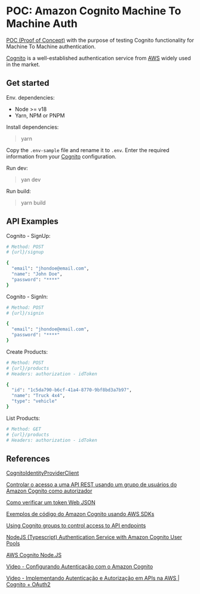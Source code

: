 # POC: Amazon Cognito Machine To Machine Auth

[POC (Proof of Concept)](https://www.atlassian.com/work-management/project-management/proof-of-concept) with the purpose of testing Cognito functionality for Machine To Machine authentication.

[Cognito](https://aws.amazon.com/cognito) is a well-established authentication service from [AWS](https://aws.amazon.com) widely used in the market.

## Get started

Env. dependencies:

- Node >= v18
- Yarn, NPM or PNPM

Install dependencies:

> yarn

Copy the `.env-sample` file and rename it to `.env`. Enter the required information from your [Cognito](https://aws.amazon.com/cognito) configuration.

Run dev:

> yan dev

Run build:

> yarn build

## API Examples

Cognito - SignUp:

```bash
# Method: POST
# {url}/signup

{
  "email": "jhondoe@email.com",
  "name": "John Doe",
  "password": "****"
}
```

Cognito - SignIn:

```bash
# Method: POST
# {url}/signin

{
  "email": "jhondoe@email.com",
  "password": "****"
}
```

Create Products:

```bash
# Method: POST
# {url}/products
# Headers: authorization - idToken

{
  "id": "1c5da790-b6cf-41a4-8770-9bf8bd3a7b97",
  "name": "Truck 4x4",
  "type": "vehicle"
}
```

List Products:

```bash
# Method: GET
# {url}/products
# Headers: authorization - idToken
```

## References

[CognitoIdentityProviderClient](https://docs.aws.amazon.com/AWSJavaScriptSDK/v3/latest/client/cognito-identity-provider)

[Controlar o acesso a uma API REST usando um grupo de usuários do Amazon Cognito como autorizador](https://docs.aws.amazon.com/pt_br/apigateway/latest/developerguide/apigateway-integrate-with-cognito.html)

[Como verificar um token Web JSON](https://docs.aws.amazon.com/pt_br/cognito/latest/developerguide/amazon-cognito-user-pools-using-tokens-verifying-a-jwt.html)

[Exemplos de código do Amazon Cognito usando AWS SDKs](https://docs.aws.amazon.com/pt_br/cognito/latest/developerguide/service_code_examples.html)

[Using Cognito groups to control access to API endpoints](https://arpadt.com/articles/cognito-groups)

[NodeJS (Typescript) Authentication Service with Amazon Cognito User Pools](https://blog.devgenius.io/nodejs-typescript-authentication-service-with-amazon-cognito-user-pools-9a12ea066ffb)

[AWS Cognito Node.JS](https://onexlab-io.medium.com/aws-cognito-node-js-cc05760b61c3)

[Video - Configurando Autenticação com o Amazon Cognito](https://www.youtube.com/watch?v=A8Naua_2PMA)

[Video - Implementando Autenticação e Autorização em APIs na AWS | Cognito + OAuth2](https://www.youtube.com/watch?v=OgBZLGTpS5I)
